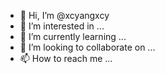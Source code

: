 - 👋 Hi, I’m @xcyangxcy
- 👀 I’m interested in ...
- 🌱 I’m currently learning ...
- 💞️ I’m looking to collaborate on ...
- 📫 How to reach me ...

<!---
xcyangxcy/xcyangxcy is a ✨ special ✨ repository because its `README.md` (this file) appears on your GitHub profile.
You can click the Preview link to take a look at your changes.
--->

